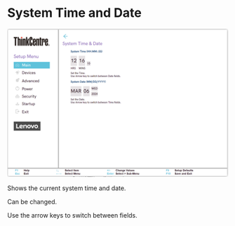 # System Time and Date #

![](./img/tc_system_time_date.png)

Shows the current system time and date. 

Can be changed.

Use the arrow keys to switch between fields.


</details>
